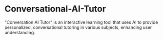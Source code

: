 # Conversational-AI-Tutor
"Conversation AI Tutor" is an interactive learning tool that uses AI to provide personalized, conversational tutoring in various subjects, enhancing user understanding.
